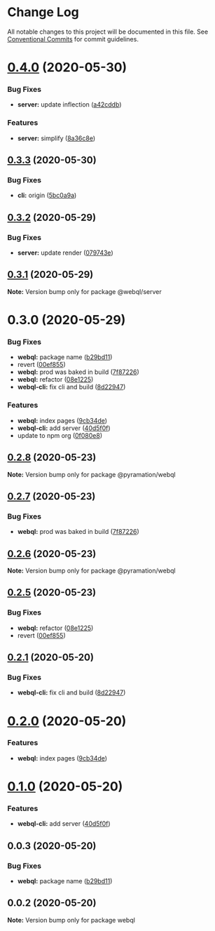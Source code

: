 # Change Log

All notable changes to this project will be documented in this file.
See [Conventional Commits](https://conventionalcommits.org) for commit guidelines.

# [0.4.0](https://github.com/pyramation/webql/compare/@webql/server@0.3.3...@webql/server@0.4.0) (2020-05-30)


### Bug Fixes

* **server:** update inflection ([a42cddb](https://github.com/pyramation/webql/commit/a42cddb2128e5c9522103ba354d01acef4f3dcfa))


### Features

* **server:** simplify ([8a36c8e](https://github.com/pyramation/webql/commit/8a36c8e0aac0e6d8993a0d22226b1681a5847ee9))





## [0.3.3](https://github.com/pyramation/webql/compare/@webql/server@0.3.2...@webql/server@0.3.3) (2020-05-30)


### Bug Fixes

* **cli:** origin ([5bc0a9a](https://github.com/pyramation/webql/commit/5bc0a9a8baa67fb38ae29e9b16ca4aba936375cd))





## [0.3.2](https://github.com/pyramation/webql/compare/@webql/server@0.3.1...@webql/server@0.3.2) (2020-05-29)


### Bug Fixes

* **server:** update render ([079743e](https://github.com/pyramation/webql/commit/079743ed08395de4dfa95a6229237a4b6695f4c3))





## [0.3.1](https://github.com/pyramation/webql/compare/@webql/server@0.3.0...@webql/server@0.3.1) (2020-05-29)

**Note:** Version bump only for package @webql/server





# 0.3.0 (2020-05-29)


### Bug Fixes

* **webql:** package name ([b29bd11](https://github.com/pyramation/webql/commit/b29bd119bcb2106732fdd2c660a15211b0268abc))
* revert ([00ef855](https://github.com/pyramation/webql/commit/00ef855895dbf5923b1974d3ed5d2753dedb63d3))
* **webql:** prod was baked in build ([7f87226](https://github.com/pyramation/webql/commit/7f872262016019da3666897f5aa145ebaf1b93e0))
* **webql:** refactor ([08e1225](https://github.com/pyramation/webql/commit/08e1225aee16fa04dfb3bd4f7bf173e050f90710))
* **webql-cli:** fix cli and build ([8d22947](https://github.com/pyramation/webql/commit/8d2294763b1c8c20accee48b897f42b20da60ba6))


### Features

* **webql:** index pages ([9cb34de](https://github.com/pyramation/webql/commit/9cb34de21666561dc0d7714e48a24446a1516865))
* **webql-cli:** add server ([40d5f0f](https://github.com/pyramation/webql/commit/40d5f0fba35d7ed2efc89cce592804016751c3ed))
* update to npm org ([0f080e8](https://github.com/pyramation/webql/commit/0f080e810341db56350a7da6588d8a842a3169c0))





## [0.2.8](https://github.com/pyramation/webql/compare/@pyramation/webql@0.2.7...@pyramation/webql@0.2.8) (2020-05-23)

**Note:** Version bump only for package @pyramation/webql





## [0.2.7](https://github.com/pyramation/webql/compare/@pyramation/webql@0.2.6...@pyramation/webql@0.2.7) (2020-05-23)


### Bug Fixes

* **webql:** prod was baked in build ([7f87226](https://github.com/pyramation/webql/commit/7f872262016019da3666897f5aa145ebaf1b93e0))





## [0.2.6](https://github.com/pyramation/webql/compare/@pyramation/webql@0.2.5...@pyramation/webql@0.2.6) (2020-05-23)

**Note:** Version bump only for package @pyramation/webql





## [0.2.5](https://github.com/pyramation/webql/compare/@pyramation/webql@0.2.1...@pyramation/webql@0.2.5) (2020-05-23)


### Bug Fixes

* **webql:** refactor ([08e1225](https://github.com/pyramation/webql/commit/08e1225aee16fa04dfb3bd4f7bf173e050f90710))
* revert ([00ef855](https://github.com/pyramation/webql/commit/00ef855895dbf5923b1974d3ed5d2753dedb63d3))





## [0.2.1](https://github.com/pyramation/webql/compare/@pyramation/webql@0.2.0...@pyramation/webql@0.2.1) (2020-05-20)


### Bug Fixes

* **webql-cli:** fix cli and build ([8d22947](https://github.com/pyramation/webql/commit/8d2294763b1c8c20accee48b897f42b20da60ba6))





# [0.2.0](https://github.com/pyramation/webql/compare/@pyramation/webql@0.1.0...@pyramation/webql@0.2.0) (2020-05-20)


### Features

* **webql:** index pages ([9cb34de](https://github.com/pyramation/webql/commit/9cb34de21666561dc0d7714e48a24446a1516865))





# [0.1.0](https://github.com/pyramation/webql/compare/@pyramation/webql@0.0.3...@pyramation/webql@0.1.0) (2020-05-20)


### Features

* **webql-cli:** add server ([40d5f0f](https://github.com/pyramation/webql/commit/40d5f0fba35d7ed2efc89cce592804016751c3ed))





## 0.0.3 (2020-05-20)


### Bug Fixes

* **webql:** package name ([b29bd11](https://github.com/pyramation/webql/commit/b29bd119bcb2106732fdd2c660a15211b0268abc))





## 0.0.2 (2020-05-20)

**Note:** Version bump only for package webql
